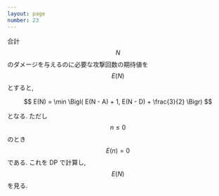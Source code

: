 ```yaml
---
layout: page
number: 23
---
```

合計 $$N$$ のダメージを与えるのに必要な攻撃回数の期待値を $$E(N)$$ とすると,

$$
E(N) = \min \Bigl( E(N - A) + 1, E(N - D) + \frac{3}{2} \Bigr)
$$

となる. ただし $$n \leq 0$$ のとき $$E(n) = 0$$ である. これを DP で計算し, $$E(N)$$ を見る.
